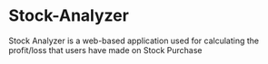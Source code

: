 # Stock-Analyzer
Stock Analyzer is a web-based application used for calculating the profit/loss that users have made on Stock Purchase
